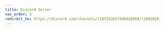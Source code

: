 ```yaml
---
title: Discord Server
nav_order: 3
redirect_to: https://discord.com/channels/1109282637840928968/1109282638805614657
---
```

